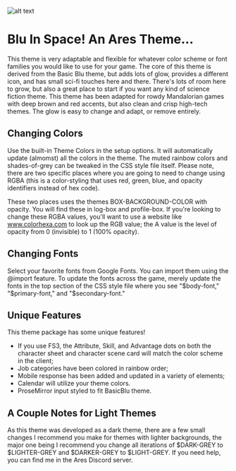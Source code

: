 ![alt text](https://github.com/girlcalledblu/ares-blu_in_space-theme/blob/main/homepage.png)

# Blu In Space! An Ares Theme...
This theme is very adaptable and flexible for whatever color scheme or font families you would like to use for your game. The core of this theme is derived from the Basic Blu theme, but adds lots of glow, provides a different icon, and has small sci-fi touches here and there. There's lots of room here to grow, but also a great place to start if you want any kind of science fiction theme. This theme has been adapted for rowdy Mandalorian games with deep brown and red accents, but also clean and crisp high-tech themes. The glow is easy to change and adapt, or remove entirely.

## Changing Colors
Use the built-in Theme Colors in the setup options. It will automatically update (almomst) all the colors in the theme. The muted rainbow colors and shades-of-grey can be tweaked in the CSS style file itself. Please note, there are two specific places where you are going to need to change using RGBA (this is a color-styling that uses red, green, blue, and opacity identifiers instead of hex code).

These two places uses the themes BOX-BACKGROUND-COLOR with opacity. You will find these in log-box and profile-box. If you're looking to change these RGBA values, you'll want to use a website like www.colorhexa.com to look up the RGB value; the A value is the level of opacity from 0 (invisible) to 1 (100% opacity).

## Changing Fonts
Select your favorite fonts from Google Fonts. You can import them using the @import feature. To update the fonts across the game, merely update the fonts in the top section of the CSS style file where you see "$body-font," "$primary-font," and "$secondary-font."

## Unique Features
This theme package has some unique features!

* If you use FS3, the Attribute, Skill, and Advantage dots on both the character sheet and character scene card will match the color scheme in the client;
* Job categories have been colored in rainbow order;
* Mobile response has been added and updated in a variety of elements;
* Calendar will utilize your theme colors.
* ProseMirror input styled to fit BasicBlu theme.

## A Couple Notes for Light Themes
As this theme was developed as a dark theme, there are a few small changes I recommend you make for themes with lighter backgrounds, the major one being I recommend you change all iterations of $DARK-GREY to $LIGHTER-GREY and $DARKER-GREY to $LIGHT-GREY. If you need help, you can find me in the Ares Discord server.
